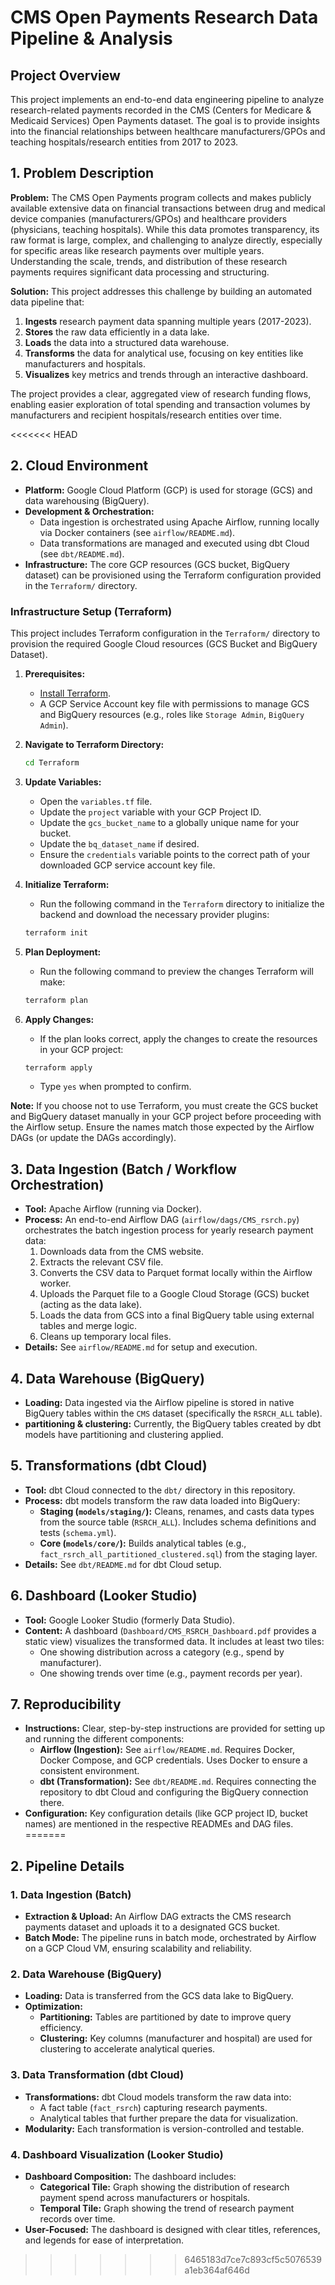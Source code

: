 # CMS Open Payments Research Data Pipeline & Analysis

## Project Overview

This project implements an end-to-end data engineering pipeline to analyze research-related payments recorded in the CMS (Centers for Medicare & Medicaid Services) Open Payments dataset. The goal is to provide insights into the financial relationships between healthcare manufacturers/GPOs and teaching hospitals/research entities from 2017 to 2023.

## 1. Problem Description

**Problem:** The CMS Open Payments program collects and makes publicly available extensive data on financial transactions between drug and medical device companies (manufacturers/GPOs) and healthcare providers (physicians, teaching hospitals). While this data promotes transparency, its raw format is large, complex, and challenging to analyze directly, especially for specific areas like research payments over multiple years. Understanding the scale, trends, and distribution of these research payments requires significant data processing and structuring.

**Solution:** This project addresses this challenge by building an automated data pipeline that:
1.  **Ingests** research payment data spanning multiple years (2017-2023).
2.  **Stores** the raw data efficiently in a data lake.
3.  **Loads** the data into a structured data warehouse.
4.  **Transforms** the data for analytical use, focusing on key entities like manufacturers and hospitals.
5.  **Visualizes** key metrics and trends through an interactive dashboard.

The project provides a clear, aggregated view of research funding flows, enabling easier exploration of total spending and transaction volumes by manufacturers and recipient hospitals/research entities over time.

<<<<<<< HEAD
## 2. Cloud Environment

*   **Platform:** Google Cloud Platform (GCP) is used for storage (GCS) and data warehousing (BigQuery).
*   **Development & Orchestration:**
    *   Data ingestion is orchestrated using Apache Airflow, running locally via Docker containers (see `airflow/README.md`).
    *   Data transformations are managed and executed using dbt Cloud (see `dbt/README.md`).
*   **Infrastructure:** The core GCP resources (GCS bucket, BigQuery dataset) can be provisioned using the Terraform configuration provided in the `Terraform/` directory.

### Infrastructure Setup (Terraform)

This project includes Terraform configuration in the `Terraform/` directory to provision the required Google Cloud resources (GCS Bucket and BigQuery Dataset).

1.  **Prerequisites:**
    *   [Install Terraform](https://learn.hashicorp.com/tutorials/terraform/install-cli).
    *   A GCP Service Account key file with permissions to manage GCS and BigQuery resources (e.g., roles like `Storage Admin`, `BigQuery Admin`).

2.  **Navigate to Terraform Directory:**
    ```bash
    cd Terraform
    ```

3.  **Update Variables:**
    *   Open the `variables.tf` file.
    *   Update the `project` variable with your GCP Project ID.
    *   Update the `gcs_bucket_name` to a globally unique name for your bucket.
    *   Update the `bq_dataset_name` if desired.
    *   Ensure the `credentials` variable points to the correct path of your downloaded GCP service account key file.

4.  **Initialize Terraform:**
    *   Run the following command in the `Terraform` directory to initialize the backend and download the necessary provider plugins:
    ```bash
    terraform init
    ```

5.  **Plan Deployment:**
    *   Run the following command to preview the changes Terraform will make:
    ```bash
    terraform plan
    ```

6.  **Apply Changes:**
    *   If the plan looks correct, apply the changes to create the resources in your GCP project:
    ```bash
    terraform apply
    ```
    *   Type `yes` when prompted to confirm.

**Note:** If you choose not to use Terraform, you must create the GCS bucket and BigQuery dataset manually in your GCP project before proceeding with the Airflow setup. Ensure the names match those expected by the Airflow DAGs (or update the DAGs accordingly).

## 3. Data Ingestion (Batch / Workflow Orchestration)

*   **Tool:** Apache Airflow (running via Docker).
*   **Process:** An end-to-end Airflow DAG (`airflow/dags/CMS_rsrch.py`) orchestrates the batch ingestion process for yearly research payment data:
    1.  Downloads data from the CMS website.
    2.  Extracts the relevant CSV file.
    3.  Converts the CSV data to Parquet format locally within the Airflow worker.
    4.  Uploads the Parquet file to a Google Cloud Storage (GCS) bucket (acting as the data lake).
    5.  Loads the data from GCS into a final BigQuery table using external tables and merge logic.
    6.  Cleans up temporary local files.
*   **Details:** See `airflow/README.md` for setup and execution.

## 4. Data Warehouse (BigQuery)

*   **Loading:** Data ingested via the Airflow pipeline is stored in native BigQuery tables within the `CMS` dataset (specifically the `RSRCH_ALL` table).
*   **partitioning & clustering:** Currently, the BigQuery tables created by dbt models have partitioning and clustering applied.

## 5. Transformations (dbt Cloud)

*   **Tool:** dbt Cloud connected to the `dbt/` directory in this repository.
*   **Process:** dbt models transform the raw data loaded into BigQuery:
    *   **Staging (`models/staging/`):** Cleans, renames, and casts data types from the source table (`RSRCH_ALL`). Includes schema definitions and tests (`schema.yml`).
    *   **Core (`models/core/`):** Builds analytical tables (e.g., `fact_rsrch_all_partitioned_clustered.sql`) from the staging layer.
*   **Details:** See `dbt/README.md` for dbt Cloud setup.

## 6. Dashboard (Looker Studio)

*   **Tool:** Google Looker Studio (formerly Data Studio).
*   **Content:** A dashboard (`Dashboard/CMS_RSRCH_Dashboard.pdf` provides a static view) visualizes the transformed data. It includes at least two tiles:
    *   One showing distribution across a category (e.g., spend by manufacturer).
    *   One showing trends over time (e.g., payment records per year).

## 7. Reproducibility

*   **Instructions:** Clear, step-by-step instructions are provided for setting up and running the different components:
    *   **Airflow (Ingestion):** See `airflow/README.md`. Requires Docker, Docker Compose, and GCP credentials. Uses Docker to ensure a consistent environment.
    *   **dbt (Transformation):** See `dbt/README.md`. Requires connecting the repository to dbt Cloud and configuring the BigQuery connection there.
*   **Configuration:** Key configuration details (like GCP project ID, bucket names) are mentioned in the respective READMEs and DAG files.
=======
## 2. Pipeline Details

### 1. Data Ingestion (Batch)
- **Extraction & Upload:** An Airflow DAG extracts the CMS research payments dataset and uploads it to a designated GCS bucket.
- **Batch Mode:** The pipeline runs in batch mode, orchestrated by Airflow on a GCP Cloud VM, ensuring scalability and reliability.

### 2. Data Warehouse (BigQuery)
- **Loading:** Data is transferred from the GCS data lake to BigQuery.
- **Optimization:**
  - **Partitioning:** Tables are partitioned by date to improve query efficiency.
  - **Clustering:** Key columns (manufacturer and hospital) are used for clustering to accelerate analytical queries.

### 3. Data Transformation (dbt Cloud)
- **Transformations:** dbt Cloud models transform the raw data into:
  - A fact table (`fact_rsrch`) capturing research payments.
  - Analytical tables that further prepare the data for visualization.
- **Modularity:** Each transformation is version-controlled and testable.

### 4. Dashboard Visualization (Looker Studio)
- **Dashboard Composition:** The dashboard includes:
  - **Categorical Tile:** Graph showing the distribution of research payment spend across manufacturers or hospitals.
  - **Temporal Tile:** Graph showing the trend of research payment records over time.
- **User-Focused:** The dashboard is designed with clear titles, references, and legends for ease of interpretation.
>>>>>>> 6465183d7ce7c893cf5c5076539a1eb364af646d
